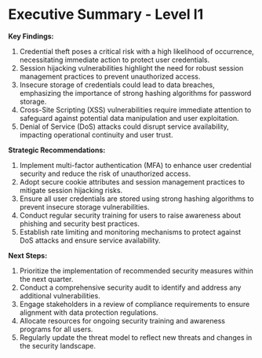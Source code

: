 # Executive Summary - Level l1

**Key Findings:**
1. Credential theft poses a critical risk with a high likelihood of occurrence, necessitating immediate action to protect user credentials.
2. Session hijacking vulnerabilities highlight the need for robust session management practices to prevent unauthorized access.
3. Insecure storage of credentials could lead to data breaches, emphasizing the importance of strong hashing algorithms for password storage.
4. Cross-Site Scripting (XSS) vulnerabilities require immediate attention to safeguard against potential data manipulation and user exploitation.
5. Denial of Service (DoS) attacks could disrupt service availability, impacting operational continuity and user trust.

**Strategic Recommendations:**
1. Implement multi-factor authentication (MFA) to enhance user credential security and reduce the risk of unauthorized access.
2. Adopt secure cookie attributes and session management practices to mitigate session hijacking risks.
3. Ensure all user credentials are stored using strong hashing algorithms to prevent insecure storage vulnerabilities.
4. Conduct regular security training for users to raise awareness about phishing and security best practices.
5. Establish rate limiting and monitoring mechanisms to protect against DoS attacks and ensure service availability.

**Next Steps:**
1. Prioritize the implementation of recommended security measures within the next quarter.
2. Conduct a comprehensive security audit to identify and address any additional vulnerabilities.
3. Engage stakeholders in a review of compliance requirements to ensure alignment with data protection regulations.
4. Allocate resources for ongoing security training and awareness programs for all users.
5. Regularly update the threat model to reflect new threats and changes in the security landscape.

